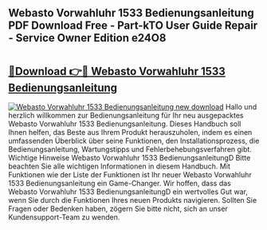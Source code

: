 ## Webasto Vorwahluhr 1533 Bedienungsanleitung PDF Download Free - Part-kTO User Guide Repair - Service Owner Edition e24O8

# <h2><a href="http://df5u7qg.blite.top/?on=Webasto+Vorwahluhr+1533+Bedienungsanleitung">🔗Download 👉🔴 Webasto Vorwahluhr 1533 Bedienungsanleitung</a></h2>

[![Webasto Vorwahluhr 1533 Bedienungsanleitung new download](https://i.imgur.com/lujVjoI.png)](http://df5u7qg.blite.top/?on=Webasto+Vorwahluhr+1533+Bedienungsanleitung)
Hallo und herzlich willkommen zur Bedienungsanleitung für Ihr neu ausgepacktes Webasto Vorwahluhr 1533 Bedienungsanleitung. Dieses Handbuch soll Ihnen helfen, das Beste aus Ihrem Produkt herauszuholen, indem es einen umfassenden Überblick über seine Funktionen, den Installationsprozess, die Bedienungsanleitung, Wartungstipps und Fehlerbehebungsverfahren gibt. Wichtige Hinweise Webasto Vorwahluhr 1533 BedienungsanleitungD Bitte beachten Sie alle wichtigen Informationen in diesem Handbuch. Mit Funktionen wie der Liste der Funktionen ist Ihr neuer Webasto Vorwahluhr 1533 Bedienungsanleitung ein Game-Changer. Wir hoffen, dass das Webasto Vorwahluhr 1533 BedienungsanleitungD ein wertvolles Gut war, wenn Sie durch die Funktionen Ihres neuen Produkts navigieren. Sollten Sie Fragen oder Bedenken haben, zögern Sie bitte nicht, sich an unser Kundensupport-Team zu wenden.
